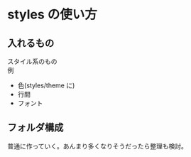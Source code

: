 # styles の使い方

## 入れるもの

スタイル系のもの \
例

- 色(styles/theme に)
- 行間
- フォント

[^1]: const { login } = useLogin(); みたいにしてどこでもログイン情報が見られるようにする

## フォルダ構成

普通に作っていく。あんまり多くなりそうだったら整理も検討。
